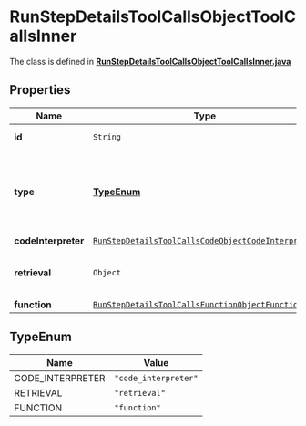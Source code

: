 

# RunStepDetailsToolCallsObjectToolCallsInner

The class is defined in **[RunStepDetailsToolCallsObjectToolCallsInner.java](../../src/main/java/org/openapitools/model/RunStepDetailsToolCallsObjectToolCallsInner.java)**

## Properties

Name | Type | Description | Notes
------------ | ------------- | ------------- | -------------
**id** | `String` | The ID of the tool call object. | 
**type** | [**TypeEnum**](#TypeEnum) | The type of tool call. This is always going to be &#x60;code_interpreter&#x60; for this type of tool call. | 
**codeInterpreter** | [`RunStepDetailsToolCallsCodeObjectCodeInterpreter`](RunStepDetailsToolCallsCodeObjectCodeInterpreter.md) |  | 
**retrieval** | `Object` | For now, this is always going to be an empty object. | 
**function** | [`RunStepDetailsToolCallsFunctionObjectFunction`](RunStepDetailsToolCallsFunctionObjectFunction.md) |  | 


## TypeEnum

Name | Value
---- | -----
CODE_INTERPRETER | `"code_interpreter"`
RETRIEVAL | `"retrieval"`
FUNCTION | `"function"`





